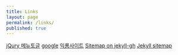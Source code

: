 ```yaml
---
title: Links
layout: page
permalink: /links/
published: true
---
```

[jQury 메뉴토글](http://stove99.tistory.com/m/103) [google](http://google.com) [익룡사이트](http://www.pteros.com/pterosaurs.html)
[Sitemap on jekyll-gh](http://davidensinger.com/2013/03/generating-a-sitemap-in-jekyll-without-a-plugin/)
[Jekyll sitemap](https://blog.webjeda.com/jekyll-sitemap/)
